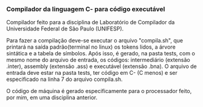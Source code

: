 ### Compilador da linguagem C- para código executável

Compilador feito para a disciplina de Laboratório de Compilador da Universidade Federal de São Paulo (UNIFESP).

Para fazer a compilação deve-se executar o arquivo "compila.sh", que printará na saída padrão(terminal no linux) os tokens lidos, a árvore sintática e a tabela de símbolos. Após isso, é gerado, na pasta tests, com o mesmo nome do arquivo de entrada, os códigos: intermediário (extensão .inter), assembly (extensão .ass) e executável (extensão .bna).
O arquivo de entrada deve estar na pasta tests, ter código em C- (C menos) e ser especificado na linha 7 do arquivo compila.sh.

O código de máquina é gerado especificamente para o processador feito, por mim, em uma disciplina anterior.